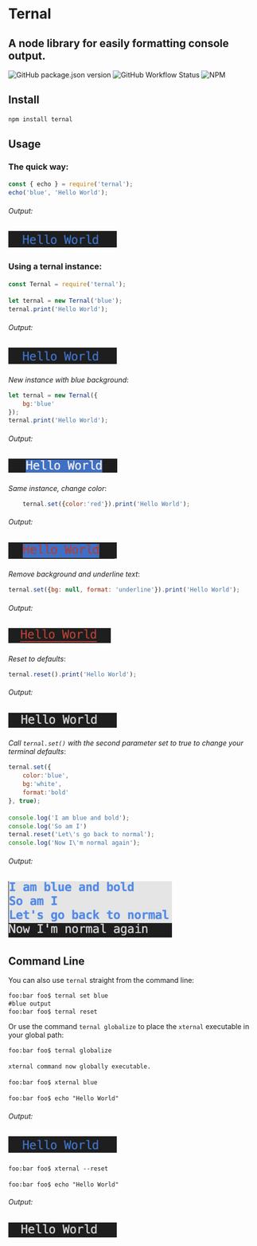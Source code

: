 # Ternal

A node library for easily formatting console output.
------

![GitHub package.json version](https://img.shields.io/github/package-json/v/smguggen/ternal?style=plastic)
![GitHub Workflow Status](https://img.shields.io/github/workflow/status/smguggen/ternal/Build?style=plastic)
![NPM](https://img.shields.io/npm/l/ternal?style=plastic)

Install
-------
```javascript
npm install ternal
```

Usage
-----
### The quick way:
```javascript
const { echo } = require('ternal');
echo('blue', 'Hello World');
```
###### Output:
![Hello World blue](assets/blue.png?raw=true)
----

### Using a ternal instance: 
```javascript
const Ternal = require('ternal');

let ternal = new Ternal('blue');
ternal.print('Hello World');
```
###### Output:
![Hello World blue](assets/blue.png?raw=true)
---
_New instance with blue background_:
```javascript
let ternal = new Ternal({
    bg:'blue'
});
ternal.print('Hello World');
```
###### Output:
![Hello World blue background](assets/bg-blue.png?raw=true)
----
_Same instance, change color_:
```javascript
    ternal.set({color:'red'}).print('Hello World');
```
###### Output:
![Hello World red blue background](assets/red-blue-bg.png?raw=true)
----
_Remove background and underline text_:
```javascript
ternal.set({bg: null, format: 'underline'}).print('Hello World');
```
###### Output:
![Hello World red underlined](assets/red-underline.png?raw=true)
----
_Reset to defaults_:
```javascript
ternal.reset().print('Hello World');
```
###### Output: 
![Hello World plain text](assets/plain.png?raw=true)
----
_Call `ternal.set()` with the second parameter set to true to change your terminal defaults_:
```javascript
ternal.set({
    color:'blue',
    bg:'white',
    format:'bold'
}, true);

console.log('I am blue and bold');
console.log('So am I')
ternal.reset('Let\'s go back to normal');
console.log('Now I\'m normal again');
```
###### Output: 
![Hello World multiline](assets/multi.png?raw=true)
----

Command Line
-----
You can also use `ternal` straight from the command line:
```console
foo:bar foo$ ternal set blue
#blue output
foo:bar foo$ ternal reset
```
Or use the command `ternal globalize` to place the `xternal` executable in your global path:
```console
foo:bar foo$ ternal globalize

xternal command now globally executable.

foo:bar foo$ xternal blue

foo:bar foo$ echo "Hello World"
```
###### Output:
![Hello World blue](assets/blue.png?raw=true)
----
```console
foo:bar foo$ xternal --reset

foo:bar foo$ echo "Hello World"
```
###### Output:
![Hello World blue](assets/plain.png?raw=true)
----